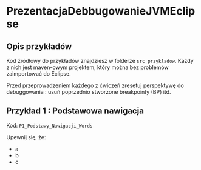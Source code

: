 # PrezentacjaDebbugowanieJVMEclipse
## Opis przykładów
Kod źródłowy do przykładów znajdziesz w folderze `src_przykladow`. Każdy z nich jest maven-owym projektem, który można bez problemów zaimportować do Eclipse.

Przed przeprowadzeniem każdego z ćwiczeń zresetuj perspektywę do debuggowania :  usuń poprzednio stworzone breakpointy (BP) itd.

## Przykład 1 : Podstawowa nawigacja
Kod: `P1_Podstawy_Nawigacji_Words`

Upewnij się, że:
- a
- b
- c

